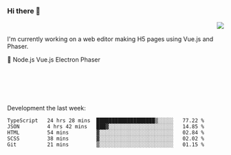 ### Hi there 👋

<img align="right" src="https://github-readme-stats.vercel.app/api?username=jasonpanggo"/>

<br>
<p align="left">
I'm currently working on a web editor making H5 pages using Vue.js and Phaser.
</p>
<p align="left">
📖 Node.js Vue.js Electron Phaser
</p>
<br>
<br>
<br>
<br>

Development the last week:
<!--START_SECTION:waka-->
```text
TypeScript   24 hrs 28 mins  ███████████████████▒░░░░░   77.22 % 
JSON         4 hrs 42 mins   ███▓░░░░░░░░░░░░░░░░░░░░░   14.85 % 
HTML         54 mins         ▓░░░░░░░░░░░░░░░░░░░░░░░░   02.84 % 
SCSS         38 mins         ▓░░░░░░░░░░░░░░░░░░░░░░░░   02.02 % 
Git          21 mins         ▒░░░░░░░░░░░░░░░░░░░░░░░░   01.15 % 
```
<!--END_SECTION:waka-->

<!--
**JASONPANGGO/jasonpanggo** is a ✨ _special_ ✨ repository because its `README.md` (this file) appears on your GitHub profile.

Here are some ideas to get you started:

- 🔭 I’m currently working on ...
- 🌱 I’m currently learning ...
- 👯 I’m looking to collaborate on ...
- 🤔 I’m looking for help with ...
- 💬 Ask me about ...
- 📫 How to reach me: ...
- 😄 Pronouns: ...
- ⚡ Fun fact: ...
-->
